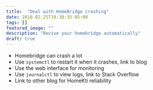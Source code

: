 ```yaml
---
title:  "Deal with HomeBridge crashing"
date: 2018-02-25T19:30:35-05:00
tags: []
featured_image: ""
description: "Revive your homebridge automatically"
draft: true
---
```


- Homebridge can crash a lot
- Use `systemctl` to restart it when it crashes, link to blog
- Use the web interface for monitoring
- Use `journalctl` to view logs, link to Stack Overflow
- Link to other blog for HomeKti reliability